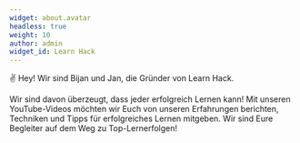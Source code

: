 ```yaml
---
widget: about.avatar
headless: true
weight: 10
author: admin
widget_id: Learn Hack
---
```


✌ Hey! Wir sind Bijan und Jan, die Gründer von Learn Hack.

Wir sind davon überzeugt, dass jeder erfolgreich Lernen kann! 
Mit unseren YouTube-Videos möchten wir Euch von unseren Erfahrungen berichten, Techniken und Tipps für erfolgreiches Lernen mitgeben. Wir sind Eure Begleiter auf dem Weg zu Top-Lernerfolgen!
